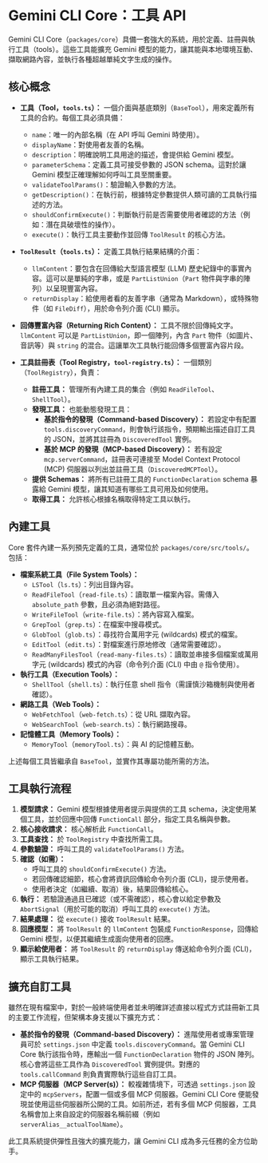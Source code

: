 # Gemini CLI Core：工具 API

Gemini CLI Core（`packages/core`）具備一套強大的系統，用於定義、註冊與執行工具（tools）。這些工具能擴充 Gemini 模型的能力，讓其能與本地環境互動、擷取網路內容，並執行各種超越單純文字生成的操作。

## 核心概念

- **工具（Tool，`tools.ts`）：** 一個介面與基底類別（`BaseTool`），用來定義所有工具的合約。每個工具必須具備：
  - `name`：唯一的內部名稱（在 API 呼叫 Gemini 時使用）。
  - `displayName`：對使用者友善的名稱。
  - `description`：明確說明工具用途的描述，會提供給 Gemini 模型。
  - `parameterSchema`：定義工具可接受參數的 JSON schema。這對於讓 Gemini 模型正確理解如何呼叫工具至關重要。
  - `validateToolParams()`：驗證輸入參數的方法。
  - `getDescription()`：在執行前，根據特定參數提供人類可讀的工具執行描述的方法。
  - `shouldConfirmExecute()`：判斷執行前是否需要使用者確認的方法（例如：潛在具破壞性的操作）。
  - `execute()`：執行工具主要動作並回傳 `ToolResult` 的核心方法。

- **`ToolResult`（`tools.ts`）：** 定義工具執行結果結構的介面：
  - `llmContent`：要包含在回傳給大型語言模型 (LLM) 歷史紀錄中的事實內容。這可以是單純的字串，或是 `PartListUnion`（`Part` 物件與字串的陣列）以呈現豐富內容。
  - `returnDisplay`：給使用者看的友善字串（通常為 Markdown），或特殊物件（如 `FileDiff`），用於命令列介面 (CLI) 顯示。

- **回傳豐富內容（Returning Rich Content）：** 工具不限於回傳純文字。`llmContent` 可以是 `PartListUnion`，即一個陣列，內含 `Part` 物件（如圖片、音訊等）與 `string` 的混合。這讓單次工具執行能回傳多個豐富內容片段。

- **工具註冊表（Tool Registry，`tool-registry.ts`）：** 一個類別（`ToolRegistry`），負責：
  - **註冊工具：** 管理所有內建工具的集合（例如 `ReadFileTool`、`ShellTool`）。
  - **發現工具：** 也能動態發現工具：
    - **基於指令的發現（Command-based Discovery）：** 若設定中有配置 `tools.discoveryCommand`，則會執行該指令，預期輸出描述自訂工具的 JSON，並將其註冊為 `DiscoveredTool` 實例。
    - **基於 MCP 的發現（MCP-based Discovery）：** 若有設定 `mcp.serverCommand`，註冊表可連接至 Model Context Protocol (MCP) 伺服器以列出並註冊工具（`DiscoveredMCPTool`）。
  - **提供 Schemas：** 將所有已註冊工具的 `FunctionDeclaration` schema 暴露給 Gemini 模型，讓其知道有哪些工具可用及如何使用。
  - **取得工具：** 允許核心根據名稱取得特定工具以執行。

## 內建工具

Core 套件內建一系列預先定義的工具，通常位於 `packages/core/src/tools/`。包括：

- **檔案系統工具（File System Tools）：**
  - `LSTool`（`ls.ts`）：列出目錄內容。
  - `ReadFileTool`（`read-file.ts`）：讀取單一檔案內容。需傳入 `absolute_path` 參數，且必須為絕對路徑。
  - `WriteFileTool`（`write-file.ts`）：將內容寫入檔案。
  - `GrepTool`（`grep.ts`）：在檔案中搜尋模式。
  - `GlobTool`（`glob.ts`）：尋找符合萬用字元 (wildcards) 模式的檔案。
  - `EditTool`（`edit.ts`）：對檔案進行原地修改（通常需要確認）。
  - `ReadManyFilesTool`（`read-many-files.ts`）：讀取並串接多個檔案或萬用字元 (wildcards) 模式的內容（命令列介面 (CLI) 中由 `@` 指令使用）。
- **執行工具（Execution Tools）：**
  - `ShellTool`（`shell.ts`）：執行任意 shell 指令（需謹慎沙箱機制與使用者確認）。
- **網路工具（Web Tools）：**
  - `WebFetchTool`（`web-fetch.ts`）：從 URL 擷取內容。
  - `WebSearchTool`（`web-search.ts`）：執行網路搜尋。
- **記憶體工具（Memory Tools）：**
  - `MemoryTool`（`memoryTool.ts`）：與 AI 的記憶體互動。

上述每個工具皆繼承自 `BaseTool`，並實作其專屬功能所需的方法。

## 工具執行流程

1.  **模型請求：** Gemini 模型根據使用者提示與提供的工具 schema，決定使用某個工具，並於回應中回傳 `FunctionCall` 部分，指定工具名稱與參數。
2.  **核心接收請求：** 核心解析此 `FunctionCall`。
3.  **工具查找：** 於 `ToolRegistry` 中查找所需工具。
4.  **參數驗證：** 呼叫工具的 `validateToolParams()` 方法。
5.  **確認（如需）：**
    - 呼叫工具的 `shouldConfirmExecute()` 方法。
    - 若回傳確認細節，核心會將資訊回傳給命令列介面 (CLI)，提示使用者。
    - 使用者決定（如繼續、取消）後，結果回傳給核心。
6.  **執行：** 若驗證通過且已確認（或不需確認），核心會以給定參數及 `AbortSignal`（用於可能的取消）呼叫工具的 `execute()` 方法。
7.  **結果處理：** 從 `execute()` 接收 `ToolResult` 結果。
8.  **回應模型：** 將 `ToolResult` 的 `llmContent` 包裝成 `FunctionResponse`，回傳給 Gemini 模型，以便其繼續生成面向使用者的回應。
9.  **顯示給使用者：** 將 `ToolResult` 的 `returnDisplay` 傳送給命令列介面 (CLI)，顯示工具執行結果。

## 擴充自訂工具

雖然在現有檔案中，對於一般終端使用者並未明確詳述直接以程式方式註冊新工具的主要工作流程，但架構本身支援以下擴充方式：

- **基於指令的發現（Command-based Discovery）：** 進階使用者或專案管理員可於 `settings.json` 中定義 `tools.discoveryCommand`。當 Gemini CLI Core 執行該指令時，應輸出一個 `FunctionDeclaration` 物件的 JSON 陣列。核心會將這些工具作為 `DiscoveredTool` 實例提供。對應的 `tools.callCommand` 則負責實際執行這些自訂工具。
- **MCP 伺服器（MCP Server(s)）：** 較複雜情境下，可透過 `settings.json` 設定中的 `mcpServers`，配置一個或多個 MCP 伺服器。Gemini CLI Core 便能發現並使用這些伺服器所公開的工具。如前所述，若有多個 MCP 伺服器，工具名稱會加上來自設定的伺服器名稱前綴（例如 `serverAlias__actualToolName`）。

此工具系統提供彈性且強大的擴充能力，讓 Gemini CLI 成為多元任務的全方位助手。
